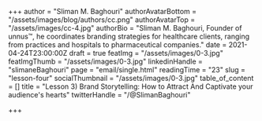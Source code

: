 +++
author = "Sliman M. Baghouri"
authorAvatarBottom = "/assets/images/blog/authors/cc.png"
authorAvatarTop = "/assets/images/cc-4.jpg"
authorBio = "Sliman M. Baghouri, Founder of unnus™, he coordinates branding strategies for healthcare clients, ranging from practices and hospitals to pharmaceutical companies."
date = 2021-04-24T23:00:00Z
draft = true
featImg = "/assets/images/0-3.jpg"
featImgThumb = "/assets/images/0-3.jpg"
linkedinHandle = "slimaneBaghouri"
page = "email/single.html"
readingTime = "23"
slug = "lesson-four"
socialThumbnail = "/assets/images/0-3.jpg"
table_of_content = []
title = "Lesson 3) Brand Storytelling: How to Attract And Captivate your audience's hearts"
twitterHandle = "/@SlimanBaghouri"

+++
